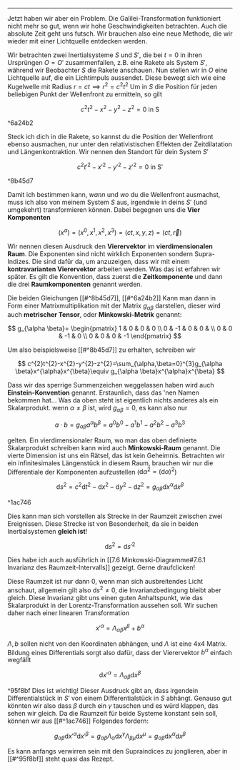 ***

Jetzt haben wir aber ein Problem. Die Galilei-Transformation funktioniert nicht mehr so gut, wenn wir hohe Geschwindigkeiten betrachten. Auch die absolute Zeit geht uns futsch. Wir brauchen also eine neue Methode, die wir wieder mit einer Lichtquelle entdecken werden.

Wir betrachten zwei Inertialsysteme $S$ und $S'$, die bei $t=0$ in ihren Ursprüngen $O=O'$ zusammenfallen, z.B. eine Rakete als System $S'$, während wir Beobachter $S$ die Rakete anschauen. Nun stellen wir in $O$ eine Lichtquelle auf, die ein Lichtimpuls aussendet. Diese bewegt sich wie eine Kugelwelle mit Radius $r=ct\implies r^{2}=c^{2}t^{2}$ Um in $S$ die Position für jeden beliebigen Punkt der Wellenfront zu ermitteln, so gilt

$$
c^{2}t^{2}-x^{2}-y^{2}-z^{2}=0\text{ in S}
$$

^6a24b2

Steck ich dich in die Rakete, so kannst du die Position der Wellenfront ebenso ausmachen, nur unter den relativistischen Effekten der Zeitdilatation und Längenkontraktion. Wir nennen den Standort für dein System $S'$

$$
c^{2}t'^{2}-x'^{2}-y'^{2}-z'^{2}=0\text{ in S}'
$$

^8b45d7

Damit ich bestimmen kann, *wann* und *wo* du die Wellenfront ausmachst, muss ich also von meinem System $S$ aus, irgendwie in deins $S'$ (und umgekehrt) transformieren können. Dabei begegnen uns die **Vier Komponenten**

$$
(x^{\alpha})=(x^{0},x^{1},x^{2},x^{3})=(ct,x,y,z)=(ct,\vec{r})
$$

Wir nennen diesen Ausdruck den **Vierervektor** im **vierdimensionalen Raum**. Die Exponenten sind nicht wirklich Exponenten sondern Supra-Indizes. Die sind dafür da, um anzuzeigen, dass wir mit einem **kontravarianten Vierervektor** arbeiten werden. Was das ist erfahren wir später. Es gilt die Konvention, dass zuerst die **Zeitkomponente** und dann die drei **Raumkomponenten** genannt werden. 

Die beiden Gleichungen [[#^8b45d7]], [[#^6a24b2]] Kann man dann in Form einer Matrixmultiplikation mit der Matrix $g_{\alpha \beta}$ darstellen, dieser wird auch **metrischer Tensor**, oder **Minkowski-Metrik** genannt:

$$
g_{\alpha \beta}=
\begin{pmatrix}
1 & 0 & 0 & 0 \\
0 & -1 & 0 & 0 &  \\
0 & 0 & -1 & 0 \\
0 & 0 & 0 & -1
\end{pmatrix}
$$

Um also beispielsweise [[#^8b45d7]] zu erhalten, schreiben wir

$$
c^{2}t^{2}-x^{2}-y^{2}-z^{2}=\sum_{\alpha,\beta=0}^{3}g_{\alpha \beta}x^{\alpha}x^{\beta}\equiv g_{\alpha \beta}x^{\alpha}x^{\beta}
$$

Dass wir das sperrige Summenzeichen weggelassen haben wird auch **Einstein-Konvention** genannt. Erstaunlich, dass das 'nen Namen bekommen hat... Was da oben steht ist eigentlich nichts anderes als ein Skalarprodukt. wenn $\alpha\neq \beta$ ist, wird $g_{\alpha \beta}=0$, es kann also nur

$$
a\cdot b=g_{\alpha \beta}a^{\alpha}b^{\beta}=a^{0}b^{0}-a^{1}b^{1}-a^{2}
b^{2}-a^{3}b^{3}
$$

gelten. Ein vierdimensionaler Raum, wo man das oben definierte Skalarprodukt schreiben kann wird auch **Minkowski-Raum** genannt. Die vierte Dimension ist uns ein Rätsel, das ist kein Geheimnis. Betrachten wir ein infinitesimales Längenstück in diesem Raum, brauchen wir nur die Differentiale der Komponenten aufzustellen ($\text{d}\alpha^{2}=(\text{d}\alpha)^{2}$)

$$
\text{d}s^{2}=c^{2}\text{d}t^{2}-\text{d}x^{2}-\text{d}y^{2}-\text{d}z^{2}=g_{\alpha \beta}\text{d}x^{\alpha}\text{d}x^{\beta}
$$

^1ac746

Dies kann man sich vorstellen als Strecke in der Raumzeit zwischen zwei Ereignissen. Diese Strecke ist von Besonderheit, da sie in beiden Inertialsystemen **gleich ist**!

$$
\text{d}s^{2}=\text{d}s'^{2}
$$

Dies habe ich auch ausführlich in [[7.6 Minkowski-Diagramme#7.6.1 Invarianz des Raumzeit-Intervalls]] gezeigt. Gerne draufclicken! 

Diese Raumzeit ist nur dann $0$, wenn man sich ausbreitendes Licht anschaut, allgemein gilt also $\text{d}s^{2}\neq 0$, die Invarianzbedingung bleibt aber gleich. Diese Invarianz gibt uns einen guten Anhaltspunkt, wie das Skalarprodukt in der Lorentz-Transformation aussehen soll. Wir suchen daher nach einer linearen Transformation

$$
x'^{\alpha}=\Lambda_{\alpha \beta}x^{\beta}+b^{\alpha}
$$

$\Lambda,b$ sollen nicht von den Koordinaten abhängen, und $\Lambda$ ist eine 4x4 Matrix. Bildung eines Differentials sorgt also dafür, dass der Vierervektor $b^{\alpha}$ einfach wegfällt

$$
\text{d}x'^{\alpha}=\Lambda_{\alpha \beta}\text{d}x^{\beta}
$$

^95f8bf
Dies ist wichtig! Dieser Ausdruck gibt an, dass irgendein Differentialstück in $S'$ von einem Differentialstück in $S$ abhängt. Genauso gut könnten wir also dass $\beta$ durch ein $\gamma$ tauschen und es würd klappen, das sehen wir gleich. Da die Raumzeit für beide Systeme konstant sein soll, können wir aus [[#^1ac746]] Folgendes fordern:

$$
g_{\alpha \beta}\text{d}x'^{\alpha}\text{d}x'^{\beta}=g_{\alpha \beta}\Lambda_{\alpha}\text{d}x^{\gamma}\Lambda_{\beta \mu}\text{d}x^{\mu}=g_{\alpha \beta}\text{d}x^{\alpha}\text{d}x^{\beta}
$$

Es kann anfangs verwirren sein mit den Supraindices zu jonglieren, aber in [[#^95f8bf]] steht quasi das Rezept.